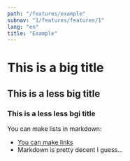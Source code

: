 ```yaml
---
path: "/features/example"
subnav: "1/features/features/1"
lang: "en"
title: "Example"
---
```


# This is a big title
## This is a less big title

### This is a less less bgi title

You can make lists in markdown:

* [You can make links](https://design.gccollab.ca/#!)
* Markdown is pretty decent I guess...

